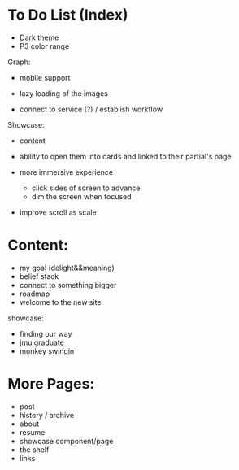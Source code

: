 # To Do List (Index)
- Dark theme
- P3 color range

Graph:
- mobile support
- lazy loading of the images

- connect to service (?) / establish workflow

Showcase:
- content
- ability to open them into cards and linked to their partial's page

- more immersive experience
	- click sides of screen to advance
	- dim the screen when focused

- improve scroll as scale


# Content:
- my goal (delight&&meaning)
- belief stack
- connect to something bigger
- roadmap
- welcome to the new site

showcase:
- finding our way
- jmu graduate
- monkey swingin

# More Pages:
- post
- history / archive
- about
- resume
- showcase component/page
- the shelf
- links